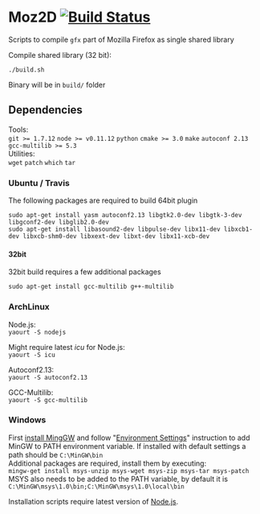 # Moz2D [![Build Status](https://travis-ci.org/syrel/Moz2D.svg?branch=master)](https://travis-ci.org/syrel/Moz2D)
Scripts to compile `gfx` part of Mozilla Firefox as single shared library

Compile shared library (32 bit):

`./build.sh`

Binary will be in `build/` folder

## Dependencies
Tools:<br>
`git >= 1.7.12` `node >= v0.11.12` `python` `cmake >= 3.0` `make` `autoconf 2.13` `gcc-multilib >= 5.3`<br>
Utilities:<br>
`wget` `patch` `which` `tar`

### Ubuntu / Travis

The following packages are required to build 64bit plugin

	sudo apt-get install yasm autoconf2.13 libgtk2.0-dev libgtk-3-dev libgconf2-dev libglib2.0-dev
	sudo apt-get install libasound2-dev libpulse-dev libx11-dev libxcb1-dev libxcb-shm0-dev libxext-dev libxt-dev libx11-xcb-dev

#### 32bit

32bit build requires a few additional packages

	sudo apt-get install gcc-multilib g++-multilib

### ArchLinux
Node.js:<br>
`yaourt -S nodejs`

Might require latest _icu_ for Node.js:<br>
`yaourt -S icu`

Autoconf2.13:<br>
`yaourt -S autoconf2.13`

GCC-Multilib:<br>
`yaourt -S gcc-multilib`

### Windows

First [install MingGW](https://sourceforge.net/projects/mingw/files/) and follow "[Environment Settings](http://www.mingw.org/wiki/Getting_Started#toc7)" instruction to add MinGW to PATH environment variable. If installed with default settings a path should be `C:\MinGW\bin`<br>
Additional packages are required, install them by executing:<br>
`mingw-get install msys-unzip msys-wget msys-zip msys-tar msys-patch`<br>
MSYS also needs to be added to the PATH variable, by default it is `C:\MinGW\msys\1.0\bin;C:\MinGW\msys\1.0\local\bin`

Installation scripts require latest version of [Node.js](https://nodejs.org/en/).
